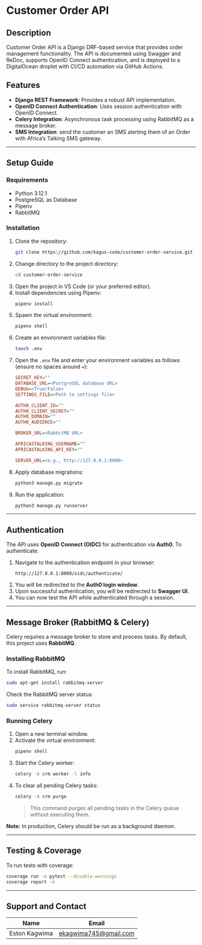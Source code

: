 # Customer Order API

## Description

Customer Order API is a Django DRF-based service that provides order management functionality. The API is documented using Swagger and ReDoc, supports OpenID Connect authentication, and is deployed to a DigitalOcean droplet with CI/CD automation via GitHub Actions.

## Features

- **Django REST Framework**: Provides a robust API implementation.
- **OpenID Connect Authentication**: Uses session authentication with OpenID Connect.
- **Celery Integration**: Asynchronous task processing using RabbitMQ as a message broker.
- **SMS Integration**: send the customer an SMS alerting them of an Order with Africa’s Talking SMS gateway.

---

## Setup Guide

### Requirements

- Python 3.12.1
- PostgreSQL as Database
- Pipenv
- RabbitMQ

### Installation

1. Clone the repository:
   ```sh
   git clone https://github.com/kagus-code/customer-order-service.git
   ```
2. Change directory to the project directory:
   ```sh
   cd customer-order-service
   ```
3. Open the project in VS Code (or your preferred editor).
4. Install dependencies using Pipenv:
   ```sh
   pipenv install
   ```
5. Spawn the virtual environment:
   ```sh
   pipenv shell
   ```
6. Create an environment variables file:
   ```sh
   touch .env
   ```
7. Open the `.env` file and enter your environment variables as follows (ensure no spaces around `=`):
   ```ini
   SECRET_KEY=""
   DATABASE_URL=<PostgreSQL database URL>
   DEBUG=<True/False>
   SETTINGS_FILE=<Path to settings file>

   AUTH0_CLIENT_ID=""
   AUTH0_CLIENT_SECRET=""
   AUTH0_DOMAIN=""
   AUTH0_AUDIENCE=""

   BROKER_URL=<RabbitMQ URL>

   AFRICASTALKING_USERNAME=""
   AFRICASTALKING_API_KEY=""

   SERVER_URL=<e.g., http://127.0.0.1:8000>
   ```
8. Apply database migrations:
   ```sh
   python3 manage.py migrate
   ```
9. Run the application:
   ```sh
   python3 manage.py runserver
   ```

---

## Authentication

The API uses **OpenID Connect (OIDC)** for authentication via **Auth0**. To authenticate:

1. Navigate to the authentication endpoint in your browser:
   ```
   http://127.0.0.1:8000/oidc/authenticate/
   ```
2. You will be redirected to the **Auth0 login window**.
3. Upon successful authentication, you will be redirected to **Swagger UI**.
4. You can now test the API while authenticated through a session.

---

## Message Broker (RabbitMQ & Celery)

Celery requires a message broker to store and process tasks. By default, this project uses **RabbitMQ**.

### Installing RabbitMQ
To install RabbitMQ, run:
```sh
sudo apt-get install rabbitmq-server
```
Check the RabbitMQ server status:
```sh
sudo service rabbitmq-server status
```

### Running Celery
1. Open a new terminal window.
2. Activate the virtual environment:
   ```sh
   pipenv shell
   ```
3. Start the Celery worker:
   ```sh
   celery -A crm worker -l info
   ```
4. To clear all pending Celery tasks:
   ```sh
   celery -A crm purge
   ```
   > This command purges all pending tasks in the Celery queue without executing them.

**Note:** In production, Celery should be run as a background daemon.

---

## Testing & Coverage

To run tests with coverage:
```sh
coverage run -m pytest --disable-warnings
coverage report -m
```

---

## Support and Contact

| Name          | Email                   |
|--------------|-------------------------|
| Eston Kagwima | ekagwima745@gmail.com   |

